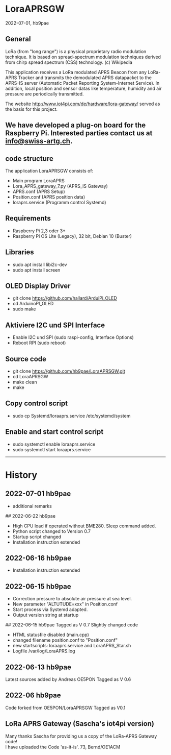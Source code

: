 # LoraAPRSGW
2022-07-01, hb9pae

## General 
LoRa (from "long range") is a physical proprietary radio modulation technique.
It is based on spread-spectrum modulation techniques derived from chirp spread spectrum (CSS) technology.
(c) Wikipedia

This application receives a LoRa modulated APRS Beacon from any LoRa-APRS Tracker and transmits the demodulated APRS datapacket to the APRS-IS server (Automatic Packet Reporting System-Internet Service).
In addition, local position and sensor datas like temperature, humidity and air pressure are periodically transmitted.

The website http://www.iot4pi.com/de/hardware/lora-gateway/ served as the basis for this project.

We have developed a plug-on board for the Raspberry Pi. Interested parties contact us at info@swiss-artg.ch.
----------------------------------

## code structure 
The application LoraAPRSGW consists of:
- Main program LoraAPRS
- Lora_APRS_gateway_7.py	(APRS_IS Gateway) 
- APRS.conf			(APRS Setup) 
- Position.conf			(APRS position data) 
- loraprs.service		(Programm control Systemd)

## Requirements
- Raspberry Pi 2,3 oder 3+
- Raspberry Pi OS Lite (Legacy), 32 bit, Debian 10 (Buster)

## Libraries
- sudo apt install libi2c-dev 
- sudo apt install screen 

## OLED Display Driver 
- git clone https://github.com/hallard/ArduiPi_OLED 
- cd ArduinoPI_OLED
- sudo make

## Aktiviere I2C und SPI Interface
- Enable I2C und SPI  (sudo raspi-config, Interface Options)
- Reboot RPI (sudo reboot)

## Source code 
- git clone https://github.com/hb9pae/LoraAPRSGW.git
- cd LoraAPRSGW
- make clean
- make 

## Copy control script 
- sudo cp Systemd/loraaprs.service /etc/systemd/system

## Enable and start control script	  
- sudo systemctl enable loraaprs.service
- sudo systemctl start loraaprs.service

--------------------------------------
# History
## 2022-07-01 hb9pae 
- additional remarks 

## 2022-06-22 hb9pae
- High CPU load if  operated without BME280. Sleep command added.
- Python script changed to Version 0.7
- Startup script changed
- Installation instruction extended

## 2022-06-16 hb9pae
- Installation instruction extended

## 2022-06-15 hb9pae
- Correction pressure  to absolute air pressure at sea level.
- New parameter "ALTUTUDE=xxx" in Position.conf
- Start process via Systemd adapted.
- Output version string at startup

## 2022-06-15 hb9pae
Tagged as V 0.7
Slightly changed code
- HTML statusfile disabled (main.cpp)
- changed filename position.conf to "Position.conf"
- new startscripts: loraaprs.service and LoraAPRS_Star.sh
- Logfile /var/log/LoraAPRS.log

## 2022-06-13 hb9pae
Latest sources added by Andreas OE5PON
Tagged as V 0.6

## 2022-06 hb9pae
Code forked from OE5PON/LoraAPRSGW
Tagged as V0.1

## LoRa APRS Gateway (Sascha's iot4pi version) 
Many thanks Sascha for providing us a copy of the LoRa-APRS Gateway code!  
I have uploaded the Code 'as-it-is'.
73, Bernd/OE1ACM
